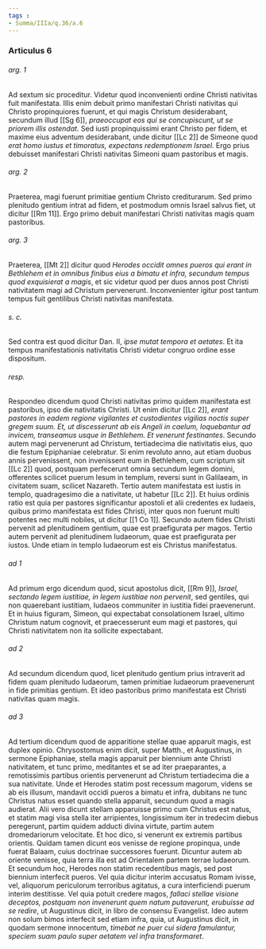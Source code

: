 ```yaml
---
tags : 
- Summa/IIIa/q.36/a.6
---
```


### Articulus 6

###### arg. 1
Ad sextum sic proceditur. Videtur quod inconvenienti ordine Christi nativitas fuit manifestata. Illis enim debuit primo manifestari Christi nativitas qui Christo propinquiores fuerunt, et qui magis Christum desiderabant, secundum illud [[Sg 6]], *praeoccupat eos qui se concupiscunt, ut se priorem illis ostendat*. Sed iusti propinquissimi erant Christo per fidem, et maxime eius adventum desiderabant, unde dicitur [[Lc 2]] de Simeone quod *erat homo iustus et timoratus, expectans redemptionem Israel*. Ergo prius debuisset manifestari Christi nativitas Simeoni quam pastoribus et magis.

###### arg. 2
Praeterea, magi fuerunt primitiae gentium Christo crediturarum. Sed primo plenitudo gentium intrat ad fidem, et postmodum omnis Israel salvus fiet, ut dicitur [[Rm 11]]. Ergo primo debuit manifestari Christi nativitas magis quam pastoribus.

###### arg. 3
Praeterea, [[Mt 2]] dicitur quod *Herodes occidit omnes pueros qui erant in Bethlehem et in omnibus finibus eius a bimatu et infra, secundum tempus quod exquisierat a magis*, et sic videtur quod per duos annos post Christi nativitatem magi ad Christum pervenerunt. Inconvenienter igitur post tantum tempus fuit gentilibus Christi nativitas manifestata.

###### s. c.
Sed contra est quod dicitur Dan. II, *ipse mutat tempora et aetates*. Et ita tempus manifestationis nativitatis Christi videtur congruo ordine esse dispositum.

###### resp.
Respondeo dicendum quod Christi nativitas primo quidem manifestata est pastoribus, ipso die nativitatis Christi. Ut enim dicitur [[Lc 2]], *erant pastores in eadem regione vigilantes et custodientes vigilias noctis super gregem suum. Et, ut discesserunt ab eis Angeli in caelum, loquebantur ad invicem, transeamus usque in Bethlehem. Et venerunt festinantes*. Secundo autem magi pervenerunt ad Christum, tertiadecima die nativitatis eius, quo die festum Epiphaniae celebratur. Si enim revoluto anno, aut etiam duobus annis pervenissent, non invenissent eum in Bethlehem, cum scriptum sit [[Lc 2]] quod, postquam perfecerunt omnia secundum legem domini, offerentes scilicet puerum Iesum in templum, reversi sunt in Galilaeam, in civitatem suam, scilicet Nazareth. Tertio autem manifestata est iustis in templo, quadragesimo die a nativitate, ut habetur [[Lc 2]]. Et huius ordinis ratio est quia per pastores significantur apostoli et alii credentes ex Iudaeis, quibus primo manifestata est fides Christi, inter quos non fuerunt multi potentes nec multi nobiles, ut dicitur [[1 Co 1]]. Secundo autem fides Christi pervenit ad plenitudinem gentium, quae est praefigurata per magos. Tertio autem pervenit ad plenitudinem Iudaeorum, quae est praefigurata per iustos. Unde etiam in templo Iudaeorum est eis Christus manifestatus.

###### ad 1
Ad primum ergo dicendum quod, sicut apostolus dicit, [[Rm 9]], *Israel, sectando legem iustitiae, in legem iustitiae non pervenit*, sed gentiles, qui non quaerebant iustitiam, Iudaeos communiter in iustitia fidei praevenerunt. Et in huius figuram, Simeon, qui expectabat consolationem Israel, ultimo Christum natum cognovit, et praecesserunt eum magi et pastores, qui Christi nativitatem non ita sollicite expectabant.

###### ad 2
Ad secundum dicendum quod, licet plenitudo gentium prius intraverit ad fidem quam plenitudo Iudaeorum, tamen primitiae Iudaeorum praevenerunt in fide primitias gentium. Et ideo pastoribus primo manifestata est Christi nativitas quam magis.

###### ad 3
Ad tertium dicendum quod de apparitione stellae quae apparuit magis, est duplex opinio. Chrysostomus enim dicit, super Matth., et Augustinus, in sermone Epiphaniae, stella magis apparuit per biennium ante Christi nativitatem, et tunc primo, meditantes et se ad iter praeparantes, a remotissimis partibus orientis pervenerunt ad Christum tertiadecima die a sua nativitate. Unde et Herodes statim post recessum magorum, videns se ab eis illusum, mandavit occidi pueros a bimatu et infra, dubitans ne tunc Christus natus esset quando stella apparuit, secundum quod a magis audierat. Alii vero dicunt stellam apparuisse primo cum Christus est natus, et statim magi visa stella iter arripientes, longissimum iter in tredecim diebus peregerunt, partim quidem adducti divina virtute, partim autem dromedariorum velocitate. Et hoc dico, si venerunt ex extremis partibus orientis. Quidam tamen dicunt eos venisse de regione propinqua, unde fuerat Balaam, cuius doctrinae successores fuerunt. Dicuntur autem ab oriente venisse, quia terra illa est ad Orientalem partem terrae Iudaeorum. Et secundum hoc, Herodes non statim recedentibus magis, sed post biennium interfecit pueros. Vel quia dicitur interim accusatus Romam ivisse, vel, aliquorum periculorum terroribus agitatus, a cura interficiendi puerum interim destitisse. Vel quia potuit credere magos, *fallaci stellae visione deceptos, postquam non invenerunt quem natum putaverunt, erubuisse ad se redire*, ut Augustinus dicit, in libro de consensu Evangelist. Ideo autem non solum bimos interfecit sed etiam infra, quia, ut Augustinus dicit, in quodam sermone innocentum, *timebat ne puer cui sidera famulantur, speciem suam paulo super aetatem vel infra transformaret*.

